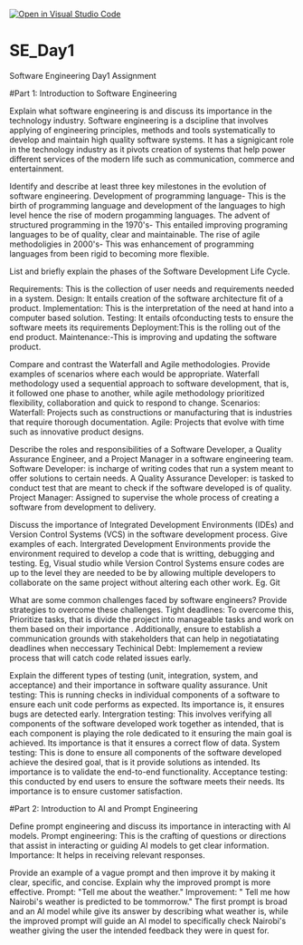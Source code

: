 [![Open in Visual Studio Code](https://classroom.github.com/assets/open-in-vscode-2e0aaae1b6195c2367325f4f02e2d04e9abb55f0b24a779b69b11b9e10269abc.svg)](https://classroom.github.com/online_ide?assignment_repo_id=15565740&assignment_repo_type=AssignmentRepo)
# SE_Day1
Software Engineering Day1 Assignment

#Part 1: Introduction to Software Engineering

Explain what software engineering is and discuss its importance in the technology industry.
Software engineering is a dscipline that involves applying of engineering principles, methods and tools systematically to develop and maintain high quality software systems.
It has a signigicant role in the technology industry as it pivots creation of systems that help power different services of the modern life such as communication, commerce and entertainment.


Identify and describe at least three key milestones in the evolution of software engineering.
  Development of programming language- This is the birth of programming language and development of the languages to high level hence the rise of modern progamming languages.
 The advent of structured programming in the 1970's-  This entailed improving programing languages to be of quality, clear and maintainable.
 The rise of agile methodoligies in 2000's- This was enhancement of programming languages from been rigid to becoming more flexible.
 


List and briefly explain the phases of the Software Development Life Cycle.

Requirements: This is the collection of user needs and requirements needed in a system.
Design: It entails creation of the software architecture fit of a product.
Implementation: This is the interpretation of the need at hand into a computer based solution.
Testing: It entails ofconducting tests to ensure the software meets its requirements 
Deployment:This is the rolling out of the end product.
Maintenance:-This is improving and updating the software product.


Compare and contrast the Waterfall and Agile methodologies. Provide examples of scenarios where each would be appropriate.
Waterfall methodology used a sequential approach to software development, that is, it followed one phase to another, while agile methodology prioritized flexibility, collaboration and quick to respond to change.
Scenarios:
Waterfall: Projects such as constructions or manufacturing that is industries that require thorough documentation.
Agile: Projects that evolve with time such as innovative product designs.

Describe the roles and responsibilities of a Software Developer, a Quality Assurance Engineer, and a Project Manager in a software engineering team.
Software Developer: is incharge of writing codes that run a system meant to offer solutions to certain needs.
A Quality Assurance Developer: is tasked to conduct test that are meant to check if the software developed is of quality.
Project Manager: Assigned to supervise the whole process of creating a software from development to delivery.

Discuss the importance of Integrated Development Environments (IDEs) and Version Control Systems (VCS) in the software development process. Give examples of each.
Intergrated Development Environments provide the environment required to develop a code that is writting, debugging and testing. Eg, Visual studio while Version Control Systems ensure codes are up to the level they are needed to be by allowing multiple developers to collaborate on the same project without altering each other work. Eg. Git

What are some common challenges faced by software engineers? Provide strategies to overcome these challenges.
Tight deadlines: To overcome this, Prioritize tasks, that is divide the project into manageable tasks and work on them based on their importance . Additionally, ensure to establish a communication grounds with stakeholders that can help in negotiatating deadlines when neccessary
Techinical Debt: Implemement a review process that will catch code related issues early. 


Explain the different types of testing (unit, integration, system, and acceptance) and their importance in software quality assurance.
Unit testing: This is running checks in individual components of a software to ensure each unit code performs as expected. Its importance is, it ensures bugs are detected early.
Intergration testing: This involves verifying all components of the software developed work together as intended, that is each component is playing the role dedicated to it ensuring the main goal is achieved. Its importance is that it ensures a correct flow of data.
System testing: This is done to ensure all components of the software developed achieve the desired goal, that is it provide solutions as intended. Its importance is to validate the end-to-end functionality.
Acceptance testing: this conducted by end users to ensure the software meets their needs. Its importance is to ensure customer satisfaction.


#Part 2: Introduction to AI and Prompt Engineering


Define prompt engineering and discuss its importance in interacting with AI models.
Prompt engineering: This is the crafting of questions or directions that assist in interacting or guiding AI models to get clear information.
Importance: It helps in receiving relevant responses.

Provide an example of a vague prompt and then improve it by making it clear, specific, and concise. Explain why the improved prompt is more effective.
Prompt: "Tell me about the weather."
Improvement: " Tell me how Nairobi's weather is predicted to be tommorrow."
The first prompt is broad and an AI model while give its answer by describing what weather is, while the improved prompt will guide an AI model to specifically check Nairobi's weather giving the  user the intended feedback they were in quest for.
